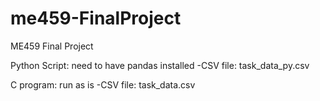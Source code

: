 # me459-FinalProject
ME459 Final Project

Python Script: need to have pandas installed
  -CSV file: task_data_py.csv

C program: run as is
  -CSV file: task_data.csv
